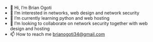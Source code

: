 - 👋 Hi, I’m Brian Ogoti 
- 👀 I’m interested in networks, web design and network security
- 🌱 I’m currently learning python and web hosting
- 💞️ I’m looking to collaborate on network security together with web design and hosting
- 📫 How to reach me brianogoti34@gmail.com

<!---
brian ogoti/brianogoti is a ✨ special ✨ repository because its `README.md` (this file) appears on your GitHub profile.
You can click the Preview link to take a look at your changes.
--->
